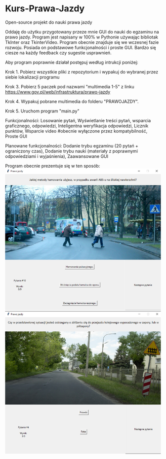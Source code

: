 # Kurs-Prawa-Jazdy
Open-source projekt do nauki prawa jazdy

Oddaję do użytku przygotowany przeze mnie GUI do nauki do egzaminu na prawo jazdy. Program jest napisany w 100% w Pythonie używając bibliotak TkInter oraz TkinterVideo. Program obecnie znajduje się we wczesnej fazie rozwoju. Posiada on podstawowe funkcjonalności i proste GUI. Bardzo się ciesze na każdy feedback czy sugestie usprawnień. 

Aby program poprawnie działał postępuj według intrukcji poniżej:


Krok 1.
Pobierz wszystkie pliki z repozytorium i wypakuj do wybranej przez siebie lokalizacji programu

Krok 3.
Pobierz 5 paczek pod nazwami "multimedia 1-5" z linku https://www.gov.pl/web/infrastruktura/prawo-jazdy

Krok 4.
Wypakuj pobrane multimedia do folderu "PRAWOJAZDY". 

Krok 5.
Uruchom program "main.py"




Funkcjonalności:
Losowanie pytań, Wyświetlanie treści pytań, wsparcia graficznego, odpowiedzi, Inteligentna weryfikacja odpowiedzi, Licznik punktów, Wsparcie video #obecnie wyłączone przez kompatybilność, Proste GUI

Planowane funkcjonalności:
Dodanie trybu egzaminu (20 pytań + ograniczony czas), Dodanie trybu nauki (materiały z poprawnymi odpowiedziami i wyjaśnienia), Zaawansowane GUI



Program obecnie prezentuje się w ten sposób:
![alt text](https://github.com/Gebiqs/Kurs-Prawa-Jazdy/blob/main/Podgl%C4%85d_3.png)
![alt text](https://github.com/Gebiqs/Kurs-Prawa-Jazdy/blob/main/Podgl%C4%85d_1.png)

